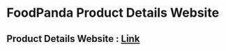 # FoodPanda Product Details Website

## Product Details Website : [Link](https://foodpanda-product-details.netlify.app/)

